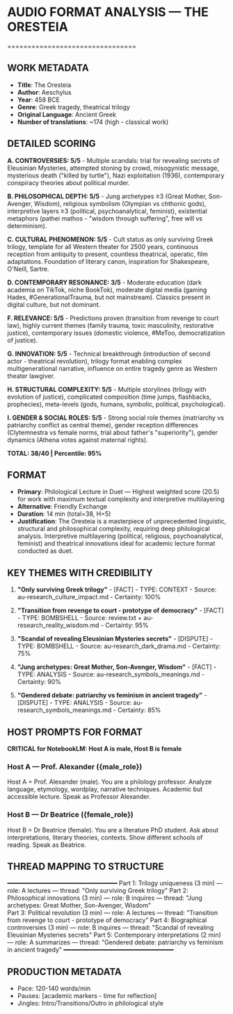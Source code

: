 # AUDIO FORMAT ANALYSIS — THE ORESTEIA
================================

## WORK METADATA
- **Title**: The Oresteia
- **Author**: Aeschylus  
- **Year**: 458 BCE
- **Genre**: Greek tragedy, theatrical trilogy
- **Original Language**: Ancient Greek
- **Number of translations**: ~174 (high - classical work)

## DETAILED SCORING
**A. CONTROVERSIES: 5/5** - Multiple scandals: trial for revealing secrets of Eleusinian Mysteries, attempted stoning by crowd, misogynistic message, mysterious death ("killed by turtle"), Nazi exploitation (1936), contemporary conspiracy theories about political murder.

**B. PHILOSOPHICAL DEPTH: 5/5** - Jung archetypes ≥3 (Great Mother, Son-Avenger, Wisdom), religious symbolism (Olympian vs chthonic gods), interpretive layers ≥3 (political, psychoanalytical, feminist), existential metaphors (pathei mathos - "wisdom through suffering", free will vs determinism).

**C. CULTURAL PHENOMENON: 5/5** - Cult status as only surviving Greek trilogy, template for all Western theater for 2500 years, continuous reception from antiquity to present, countless theatrical, operatic, film adaptations. Foundation of literary canon, inspiration for Shakespeare, O'Neill, Sartre.

**D. CONTEMPORARY RESONANCE: 3/5** - Moderate education (dark academia on TikTok, niche BookTok), moderate digital media (gaming Hades, #GenerationalTrauma, but not mainstream). Classics present in digital culture, but not dominant.

**F. RELEVANCE: 5/5** - Predictions proven (transition from revenge to court law), highly current themes (family trauma, toxic masculinity, restorative justice), contemporary issues (domestic violence, #MeToo, democratization of justice).

**G. INNOVATION: 5/5** - Technical breakthrough (introduction of second actor - theatrical revolution), trilogy format enabling complex multigenerational narrative, influence on entire tragedy genre as Western theater lawgiver.

**H. STRUCTURAL COMPLEXITY: 5/5** - Multiple storylines (trilogy with evolution of justice), complicated composition (time jumps, flashbacks, prophecies), meta-levels (gods, humans, symbolic, political, psychological).

**I. GENDER & SOCIAL ROLES: 5/5** - Strong social role themes (matriarchy vs patriarchy conflict as central theme), gender reception differences (Clytemnestra vs female norms, trial about father's "superiority"), gender dynamics (Athena votes against maternal rights).

**TOTAL: 38/40 | Percentile: 95%**

## FORMAT
- **Primary**: Philological Lecture in Duet — Highest weighted score (20.5) for work with maximum textual complexity and interpretive multilayering
- **Alternative**: Friendly Exchange  
- **Duration**: 14 min (total=38, H=5)
- **Justification**: The Oresteia is a masterpiece of unprecedented linguistic, structural and philosophical complexity, requiring deep philological analysis. Interpretive multilayering (political, religious, psychoanalytical, feminist) and theatrical innovations ideal for academic lecture format conducted as duet.

## KEY THEMES WITH CREDIBILITY
1. **"Only surviving Greek trilogy"** - [FACT] - TYPE: CONTEXT - Source: au-research_culture_impact.md - Certainty: 100%

2. **"Transition from revenge to court - prototype of democracy"** - [FACT] - TYPE: BOMBSHELL - Source: review.txt + au-research_reality_wisdom.md - Certainty: 95%  

3. **"Scandal of revealing Eleusinian Mysteries secrets"** - [DISPUTE] - TYPE: BOMBSHELL - Source: au-research_dark_drama.md - Certainty: 75%

4. **"Jung archetypes: Great Mother, Son-Avenger, Wisdom"** - [FACT] - TYPE: ANALYSIS - Source: au-research_symbols_meanings.md - Certainty: 90%

5. **"Gendered debate: patriarchy vs feminism in ancient tragedy"** - [DISPUTE] - TYPE: ANALYSIS - Source: au-research_symbols_meanings.md - Certainty: 85%

## HOST PROMPTS FOR FORMAT

**CRITICAL for NotebookLM: Host A is male, Host B is female**

### Host A — Prof. Alexander ({male_role})
Host A = Prof. Alexander (male). 
You are a philology professor. Analyze language, etymology, wordplay, narrative techniques. Academic but accessible lecture. Speak as Professor Alexander.

### Host B — Dr Beatrice ({female_role})  
Host B = Dr Beatrice (female).
You are a literature PhD student. Ask about interpretations, literary theories, contexts. Show different schools of reading. Speak as Beatrice.

## THREAD MAPPING TO STRUCTURE
━━━━━━━━━━━━━━━━━━━━━━━━━━━━━━
Part 1: Trilogy uniqueness (3 min) — role: A lectures — thread: "Only surviving Greek trilogy"
Part 2: Philosophical innovations (3 min) — role: B inquires — thread: "Jung archetypes: Great Mother, Son-Avenger, Wisdom"  
Part 3: Political revolution (3 min) — role: A lectures — thread: "Transition from revenge to court - prototype of democracy"
Part 4: Biographical controversies (3 min) — role: B inquires — thread: "Scandal of revealing Eleusinian Mysteries secrets"
Part 5: Contemporary interpretations (2 min) — role: A summarizes — thread: "Gendered debate: patriarchy vs feminism in ancient tragedy"
━━━━━━━━━━━━━━━━━━━━━━━━━━━━━━

## PRODUCTION METADATA
- Pace: 120-140 words/min
- Pauses: [academic markers - time for reflection]  
- Jingles: Intro/Transitions/Outro in philological style